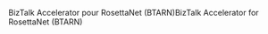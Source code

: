 <span data-ttu-id="f4fb7-101">BizTalk Accelerator pour RosettaNet (BTARN)</span><span class="sxs-lookup"><span data-stu-id="f4fb7-101">BizTalk Accelerator for RosettaNet (BTARN)</span></span>